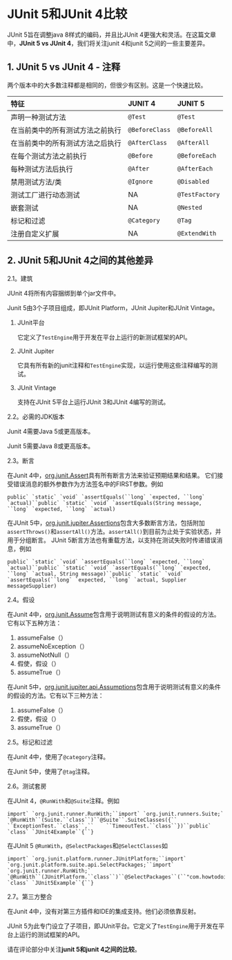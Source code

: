 # JUnit 5和JUnit 4比较



JUnit 5旨在调整java 8样式的编码，并且比JUnit 4更强大和灵活。在这篇文章中，**JUnit 5 vs JUnit 4**，我们将关注junit 4和junit 5之间的一些主要差异。

## 1. JUnit 5 vs JUnit 4 - 注释

两个版本中的大多数注释都是相同的，但很少有区别。这是一个快速比较。

| 特征                             | JUNIT 4        | JUNIT 5        |
| :------------------------------- | :------------- | :------------- |
| 声明一种测试方法                 | `@Test`        | `@Test`        |
| 在当前类中的所有测试方法之前执行 | `@BeforeClass` | `@BeforeAll`   |
| 在当前类中的所有测试方法之后执行 | `@AfterClass`  | `@AfterAll`    |
| 在每个测试方法之前执行           | `@Before`      | `@BeforeEach`  |
| 每种测试方法后执行               | `@After`       | `@AfterEach`   |
| 禁用测试方法/类                  | `@Ignore`      | `@Disabled`    |
| 测试工厂进行动态测试             | NA             | `@TestFactory` |
| 嵌套测试                         | NA             | `@Nested`      |
| 标记和过滤                       | `@Category`    | `@Tag`         |
| 注册自定义扩展                   | NA             | `@ExtendWith`  |

## 2. JUnit 5和JUnit 4之间的其他差异

2.1。建筑

JUnit 4将所有内容捆绑到单个jar文件中。

Junit 5由3个子项目组成，即JUnit Platform，JUnit Jupiter和JUnit Vintage。

1. JUnit平台

	它定义了`TestEngine`用于开发在平台上运行的新测试框架的API。

2. JUnit Jupiter

	它具有所有新的junit注释和`TestEngine`实现，以运行使用这些注释编写的测试。

3. JUnit Vintage

	支持在JUnit 5平台上运行JUnit 3和JUnit 4编写的测试。

2.2。必需的JDK版本

Junit 4需要Java 5或更高版本。

Junit 5需要Java 8或更高版本。

2.3。断言

在Junit 4中，[org.junit.Assert](http://junit.org/junit4/javadoc/4.12/org/junit/Assert.html)具有所有断言方法来验证预期结果和结果。
它们接受错误消息的额外参数作为方法签名中的FIRST参数。例如

```
public` `static` `void` `assertEquals(``long` `expected, ``long` `actual)``public` `static` `void` `assertEquals(String message, ``long` `expected, ``long` `actual)
```

在JUnit 5中，[org.junit.jupiter.Assertions](http://junit.org/junit5/docs/current/api/org/junit/jupiter/api/Assertions.html)包含大多数断言方法，包括附加`assertThrows()`和`assertAll()`方法。`assertAll()`到目前为止处于实验状态，并用于分组断言。
JUnit 5断言方法也有重载方法，以支持在测试失败时传递错误消息，例如

```
public` `static` `void` `assertEquals(``long` `expected, ``long` `actual)``public` `static` `void` `assertEquals(``long` `expected, ``long` `actual, String message)``public` `static` `void` `assertEquals(``long` `expected, ``long` `actual, Supplier messageSupplier)
```

2.4。假设

在Junit 4中，[org.junit.Assume](http://junit.org/junit4/javadoc/4.12/org/junit/Assume.html)包含用于说明测试有意义的条件的假设的方法。它有以下五种方法：

1. assumeFalse（）
2. assumeNoException（）
3. assumeNotNull（）
4. 假使，假设（）
5. assumeTrue（）

在Junit 5中，[org.junit.jupiter.api.Assumptions](http://junit.org/junit5/docs/current/api/org/junit/jupiter/api/Assumptions.html)包含用于说明测试有意义的条件的假设的方法。它有以下三种方法：

1. assumeFalse（）
2. 假使，假设（）
3. assumeTrue（）

2.5。标记和过滤

在Junit 4中，使用了`@category`注释。

在Junit 5中，使用了`@tag`注释。

2.6。测试套房

在JUnit 4，`@RunWith`和`@Suite`注释。例如

```
import` `org.junit.runner.RunWith;``import` `org.junit.runners.Suite;` `@RunWith``(Suite.``class``)``@Suite``.SuiteClasses({``    ``ExceptionTest.``class``,``    ``TimeoutTest.``class``})``public` `class` `JUnit4Example``{``}
```

在JUnit 5 `@RunWith`，`@SelectPackages`和`@SelectClasses`如

```
import` `org.junit.platform.runner.JUnitPlatform;``import` `org.junit.platform.suite.api.SelectPackages;``import` `org.junit.runner.RunWith;` `@RunWith``(JUnitPlatform.``class``)``@SelectPackages``(``"com.howtodoinjava.junit5.examples"``)``public` `class` `JUnit5Example``{``}
```

2.7。第三方整合

在Junit 4中，没有对第三方插件和IDE的集成支持。他们必须依靠反射。

JUnit 5为此专门设立了子项目，即JUnit平台。它定义了`TestEngine`用于开发在平台上运行的测试框架的API。

请在评论部分中关注**junit 5和junit 4之间的比较**。
